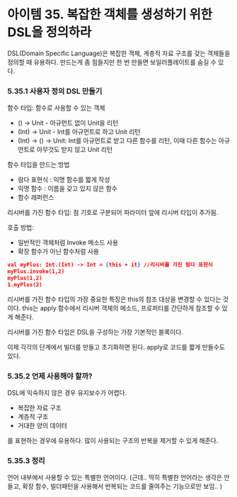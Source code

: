# 아이템 35. 복잡한 객체를 생성하기 위한 DSL을 정의하라

DSL(Domain Specific Language)은 복잡한 객체, 계층적 자료 구조를 갖는 객체들을 정의할 때 유용하다. 만드는게 좀 힘들지만 한 번 만들면 보일러플레이트를 숨길 수 있다.

### 5.35.1 사용자 정의 DSL 만들기

함수 타입: 함수로 사용할 수 있는 객체

- () → Unit - 아규먼트 없이 Unit을 리턴
- (Int) → Unit - Int를 아규먼트로 하고 Unit 리턴
- (Int) → () → Unit: Int를 아규먼트로 받고 다른 함수를 리턴, 이때 다른 함수는 아규먼트로 아무것도 받지 않고 Unit 리턴

함수 타입을 만드는 방법

- 람다 표현식 : 익명 함수를 짧게 작성
- 익명 함수 : 이름을 갖고 있지 않은 함수
- 함수 레퍼런스

리시버를 가진 함수 타입: 점 기호로 구분되어 파라미터 앞에 리시버 타입이 추가됨. 

호출 방법:

- 일반적인 객체처럼 Invoke 메소드 사용
- 확장 함수가 아닌 함수처럼 사용

```json
val myPlus: Int.(Int) -> Int = {this + it} //리시버를 가진 람다 표현식
myPlus.invoke(1,2)
myPlus(1,2)
1.myPlus(2)
```

리시버를 가진 함수 타입의 가장 중요한 특징은 this의 참조 대상을 변경할 수 있다는 것이다. this는 apply 함수에서 리시버 객체의 메소드, 프로퍼티를 간단하게 참조할 수 있게 해준다.

리시버를 가진 함수 타입은 DSL을 구성하는 가장 기본적인 블록이다.

이제 각각의 단계에서 빌더를 만들고 초기화하면 된다.  apply로 코드를 짧게 만들수도 있다.

### 5.35.2 언제 사용해야 할까?

DSL에 익숙하지 않은 경우 유지보수가 어렵다.

- 복잡한 자료 구조
- 계층적 구조
- 거대한 양의 데이터

를 표현하는 경우에 유용하다. 많이 사용되는 구조의 반복을 제거할 수 있게 해준다.

### 5.35.3 정리

언어 내부에서 사용할 수 있는 특별한 언어이다. (근데.. 딱히 특별한 언어라는 생각은 안들고, 확장 함수, 빌더패턴을 사용해서 반복되는 코드를 줄여주는 기능으로만 보임.. )
